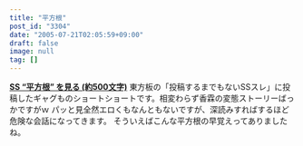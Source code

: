 ```yaml
---
title: "平方根"
post_id: "3304"
date: "2005-07-21T02:05:59+09:00"
draft: false
image: null
tag: []
---
```



**[SS “平方根” を見る (約500文字)](/tag/square)** 東方板の「投稿するまでもないSSスレ」に投稿したギャグものショートショートです。相変わらず香霖の変態ストーリーばっかですがｗ パッと見全然エロくもなんともないですが、深読みすればするほど危険な会話になってきます。 そういえばこんな平方根の早覚えってありましたね。
